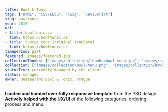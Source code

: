 ```yaml
---
title: Bowl & Tonic 
tags: ["HTML", "CSS/LESS", "Twig", "JavaScript"]
slug: bowltonic
year: 2019
url:
- title: bowltonic.cz
  link: https://bowltonic.cz
- title: Source code (original template)
  link: https://bowltonic.cz
timeperiod: past
featured: images/featured.jpg
collectionThumbs: ["images/collection/thumbs/bowl-menu.jpg", "images/collection/thumbs/bowl-cart.jpg", "images/collection/thumbs/bowl-thanks.jpg"]
collection: ["images/collection/bowl-menu.png", "images/collection/bowl-cart.png", "images/collection/bowl-thanks.png"]
statusText: currently managed by the client
status: managed
owner: Restaurant Bowl & Tonic, Prague
---
```


**I coded and handed over fully responsive template** from the PSD design.<br>
**Actively helped with the UX/UI** of the following categories: ordering process and menu.




